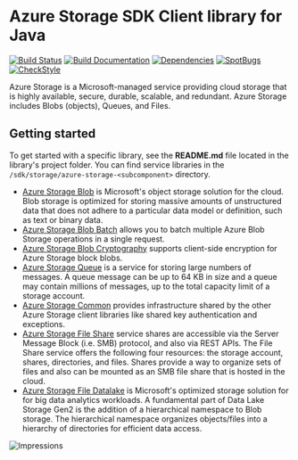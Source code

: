 # Azure Storage SDK Client library for Java

[![Build Status](https://dev.azure.com/azure-sdk/public/_apis/build/status/17?branchName=main)](https://dev.azure.com/azure-sdk/public/_build/latest?definitionId=17) [![Build Documentation](https://img.shields.io/badge/documentation-published-blue.svg)](https://azuresdkartifacts.blob.core.windows.net/azure-sdk-for-java/index.html) [![Dependencies](https://img.shields.io/badge/dependencies-analyzed-blue.svg)](https://azuresdkartifacts.blob.core.windows.net/azure-sdk-for-java/staging/dependencies.html) [![SpotBugs](https://img.shields.io/badge/SpotBugs-Clean-success.svg)](https://azuresdkartifacts.blob.core.windows.net/azure-sdk-for-java/staging/spotbugsXml.html) [![CheckStyle](https://img.shields.io/badge/CheckStyle-Clean-success.svg)](https://azuresdkartifacts.blob.core.windows.net/azure-sdk-for-java/staging/checkstyle-aggregate.html)

Azure Storage is a Microsoft-managed service providing cloud storage that is highly available, secure, durable, scalable, and redundant. Azure Storage includes Blobs (objects), Queues, and Files.

## Getting started

To get started with a specific library, see the **README.md** file located in the library's project folder. You can find service libraries in the `/sdk/storage/azure-storage-<subcomponent>` directory.
- [Azure Storage Blob](https://github.com/Azure/azure-sdk-for-java/blob/main/sdk/storage/azure-storage-blob/README.md) is Microsoft's object storage solution for the cloud. Blob storage is optimized for storing massive amounts of unstructured data that does not adhere to a particular data model or definition, such as text or binary data.
- [Azure Storage Blob Batch](https://github.com/Azure/azure-sdk-for-java/blob/main/sdk/storage/azure-storage-blob-batch/README.md) allows you to batch multiple Azure Blob Storage operations in a single request.
- [Azure Storage Blob Cryptography](https://github.com/Azure/azure-sdk-for-java/blob/main/sdk/storage/azure-storage-blob-cryptography/README.md) supports client-side encryption for Azure Storage block blobs.
- [Azure Storage Queue](https://github.com/Azure/azure-sdk-for-java/blob/main/sdk/storage/azure-storage-queue/README.md) is a service for storing large numbers of messages.  A queue message can be up to 64 KB in size and a queue may contain millions of messages, up to the total capacity limit of a storage account.
- [Azure Storage Common](https://github.com/Azure/azure-sdk-for-java/blob/main/sdk/storage/azure-storage-common/README.md) provides infrastructure shared by the other Azure Storage client libraries like shared key authentication and exceptions.
- [Azure Storage File Share](https://github.com/Azure/azure-sdk-for-java/blob/main/sdk/storage/azure-storage-file-share/README.md) service shares are accessible via the Server Message Block (i.e. SMB) protocol, and also via REST APIs. The File Share service offers the following four resources: the storage account, shares, directories, and files. Shares provide a way to organize sets of files and also can be mounted as an SMB file share that is hosted in the cloud.
- [Azure Storage File Datalake](https://github.com/Azure/azure-sdk-for-java/blob/main/sdk/storage/azure-storage-file-datalake/README.md) is Microsoft's optimized storage solution for for big data analytics workloads. A fundamental part of Data Lake Storage Gen2 is the addition of a hierarchical namespace to Blob storage. The hierarchical namespace organizes objects/files into a hierarchy of directories for efficient data access. 


![Impressions](https://azure-sdk-impressions.azurewebsites.net/api/impressions/azure-sdk-for-java%2Fsdk%2Fstorage%2FREADME.png)
